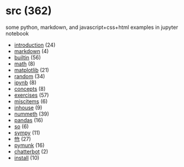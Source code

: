 # src (362)
some python, markdown, and javascript+css+html examples in jupyter notebook

+ [introduction](introduction/README.md) (24)
+ [markdown](markdown/README.md) (4)
+ [builtin](builtin/README.md) (56)
+ [math](math/README.md) (8)
+ [matplotlib](matplotlib/README.md) (21)
+ [random](random/README.md) (34)
+ [ipynb](ipynb/README.md) (8)
+ [concepts](concepts/README.md) (8)
+ [exercises](exercises/README.md) (57)
+ [miscitems](miscitems/README.md) (6)
+ [inhouse](inhouse/README.md) (9)
+ [nummeth](nummeth/README.md) (39)
+ [pandas](pandas/README.md) (16)
+ [so](so/README.md) (6)
+ [sympy](sympy/README.md) (11)
+ [fft](fft/README.md) (27)
+ [pymunk](pymunk/README.md) (16)
+ [chatterbot](chatterbot/README.md) (2)
+ [install](install/README.md) (10)
